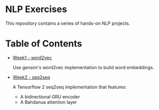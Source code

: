 # NLP Exercises

This repository contains a series of hands-on NLP projects. 

# Table of Contents

- [Week1 - word2vec](https://github.com/irokin/NLP-Exercises/tree/master/week1-word2vec)
    
    Use gensim's word2vec implementation to build word embeddings.
- [Week2 - seq2seq](https://github.com/irokin/NLP-Exercises/tree/master/week2-seq2seq)

    A Tensorflow 2 seq2seq implementation that features:
    -  A bidirectional GRU encoder
    -  A Bahdanua attention layer


